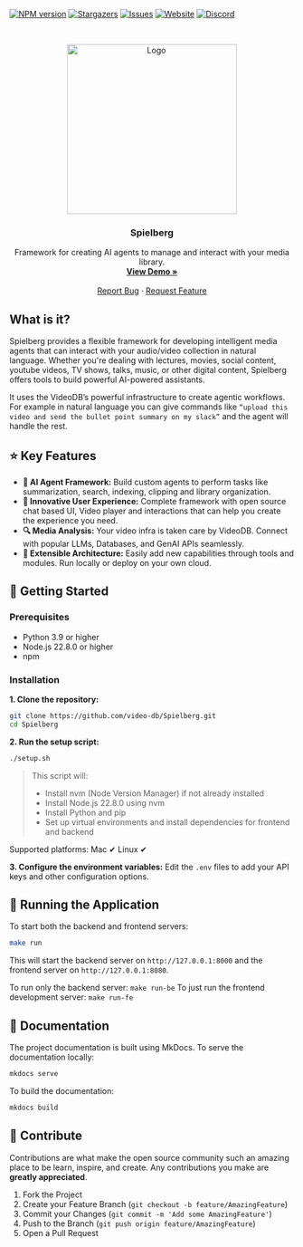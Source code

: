 <!-- PROJECT SHIELDS -->
<!--
*** Reference links are enclosed in brackets [ ] instead of parentheses ( ).
*** https://www.markdownguide.org/basic-syntax/#reference-style-links
-->

[![NPM version][npm-shield]][npm-url]
[![Stargazers][stars-shield]][stars-url]
[![Issues][issues-shield]][issues-url]
[![Website][website-shield]][website-url]
[![Discord][discord-shield]][discord-url]

<!-- PROJECT LOGO -->
<br />
<p align="center">
  <a href="https://videodb.io/">
    <img src="https://codaio.imgix.net/docs/_s5lUnUCIU/blobs/bl-RgjcFrrJjj/d3cbc44f8584ecd42f2a97d981a144dce6a66d83ddd5864f723b7808c7d1dfbc25034f2f25e1b2188e78f78f37bcb79d3c34ca937cbb08ca8b3da1526c29da9a897ab38eb39d084fd715028b7cc60eb595c68ecfa6fa0bb125ec2b09da65664a4f172c2f" alt="Logo" width="300" height="">
  </a>

  <h3 align="center">Spielberg</h3>

  <p align="center">
    Framework for creating AI agents to manage and interact with your media library.
    <br />
    <a href="https://stackblitz.com/edit/videodb-player-demo-pxy8k7?file=src%2FApp.vue"><strong>View Demo »</strong></a>
    <br />
    <br />
    <a href="https://github.com/video-db/Spielberg/issues">Report Bug</a>
    ·
    <a href="https://github.com/video-db/Spielberg/issues">Request Feature</a>
  </p>
</p>

<!-- ABOUT THE PROJECT -->

##  What is it?
Spielberg provides a flexible framework for developing intelligent media agents that can interact with your audio/video collection in natural language. Whether you're dealing with lectures, movies, social content, youtube videos, TV shows, talks, music, or other digital content, Spielberg offers tools to build powerful AI-powered assistants.

It uses the VideoDB’s powerful infrastructure to create agentic workflows. For example in natural language you can give commands like `“upload this video and send the bullet point summary on my slack”` and the agent will handle the rest.

## ⭐️ Key Features
- **🤖 AI Agent Framework:** Build custom agents to perform tasks like summarization, search, indexing, clipping and library organization. 
- **🎨 Innovative User Experience:** Complete framework with open source chat based UI, Video player and interactions that can help you create the experience you need. 
- **🔍 Media Analysis:** Your video infra is taken care by VideoDB. Connect with popular LLMs, Databases, and GenAI APIs seamlessly.
- **🧩 Extensible Architecture:** Easily add new capabilities through tools and modules. Run locally or deploy on your own cloud. 


## 🏃 Getting Started

### Prerequisites

- Python 3.9 or higher
- Node.js 22.8.0 or higher
- npm

### Installation

**1. Clone the repository:**

``` bash
git clone https://github.com/video-db/Spielberg.git
cd Spielberg
```

**2. Run the setup script:**

```bash
./setup.sh
```

> This script will:
> - Install nvm (Node Version Manager) if not already installed
> - Install Node.js 22.8.0 using nvm
> - Install Python and pip
> - Set up virtual environments and install dependencies for frontend and backend

Supported platforms: Mac ✔ Linux ✔ 

**3. Configure the environment variables:**
Edit the `.env` files to add your API keys and other configuration options.



## 💬 Running the Application

To start both the backend and frontend servers:

```bash
make run
```

This will start the backend server on `http://127.0.0.1:8000` and the frontend server on `http://127.0.0.1:8080`.

To run only the backend server: `make run-be`
To just run the frontend development server: `make run-fe`

## 📖 Documentation

The project documentation is built using MkDocs. To serve the documentation locally:

```bash
mkdocs serve
```

To build the documentation:

```bash
mkdocs build
```

<!-- CONTRIBUTING -->

## 🤝 Contribute

Contributions are what make the open source community such an amazing place to be learn, inspire, and create. Any contributions you make are **greatly appreciated**.

1. Fork the Project
2. Create your Feature Branch (`git checkout -b feature/AmazingFeature`)
3. Commit your Changes (`git commit -m 'Add some AmazingFeature'`)
4. Push to the Branch (`git push origin feature/AmazingFeature`)
5. Open a Pull Request

<!-- MARKDOWN LINKS & IMAGES -->
<!-- https://www.markdownguide.org/basic-syntax/#reference-style-links -->

[npm-shield]: https://img.shields.io/npm/v/@videodb/player-vue?style=for-the-badge
[npm-url]: https://www.npmjs.com/package/@videodb/player-vue
[discord-shield]: https://img.shields.io/badge/dynamic/json?style=for-the-badge&url=https://discord.com/api/invites/py9P639jGz?with_counts=true&query=$.approximate_member_count&logo=discord&logoColor=blue&color=green&label=discord
[discord-url]: https://discord.com/invite/py9P639jGz
[stars-shield]: https://img.shields.io/github/stars/video-db/Spielberg.svg?style=for-the-badge
[stars-url]: https://github.com/video-db/Spielberg/stargazers
[issues-shield]: https://img.shields.io/github/issues/video-db/Spielberg.svg?style=for-the-badge
[issues-url]: https://github.com/video-db/Spielberg/issues
[website-shield]: https://img.shields.io/website?url=https%3A%2F%2Fvideodb.io%2F&style=for-the-badge&label=videodb.io
[website-url]: https://videodb.io/

